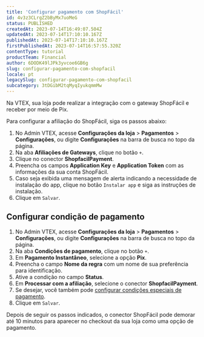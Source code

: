 ```yaml
---
title: 'Configurar pagamento com ShopFácil'
id: 4v3z3CLrgZ2bByMx7uoMeG
status: PUBLISHED
createdAt: 2023-07-14T16:49:07.504Z
updatedAt: 2023-07-14T17:10:10.167Z
publishedAt: 2023-07-14T17:10:10.167Z
firstPublishedAt: 2023-07-14T16:57:55.320Z
contentType: tutorial
productTeam: Financial
author: 6DODK49lJPk3yvcoe6GB6g
slug: configurar-pagamento-com-shopfacil
locale: pt
legacySlug: configurar-pagamento-com-shopfacil
subcategory: 3tDGibM2tqMyqIyukqmmMw
---
```


Na VTEX, sua loja pode realizar a integração com o gateway ShopFácil e receber por meio de Pix.

Para configurar a afiliação do ShopFácil, siga os passos abaixo:

1. No Admin VTEX, acesse **Configurações da loja** > **Pagamentos** > **Configurações**, ou digite **Configurações** na barra de busca no topo da página.
2. Na aba __Afiliações de Gateways__, clique no botão `+`.
3. Clique no conector __ShopfacilPayment__.
4. Preencha os campos __Application Key__ e __Application Token__ com as informações da sua conta ShopFácil.
5. Caso seja exibida uma mensagem de alerta indicando a necessidade de instalação do app, clique no botão `Instalar app` e siga as instruções de instalação.
6. Clique em `Salvar`.

## Configurar condição de pagamento

1. No Admin VTEX, acesse **Configurações da loja** > **Pagamentos** > **Configurações**, ou digite **Configurações** na barra de busca no topo da página.
2. Na aba __Condições de pagamento__, clique no botão `+`.
3. Em __Pagamento Instantâneo__, selecione a opção __Pix__.
4. Preencha o campo __Nome da regra__ com um nome de sua preferência para identificação.
5. Ative a condição no campo __Status__.
6. Em __Processar com a afiliação__, selecione o conector __ShopfacilPayment__.
7. Se desejar, você também pode [configurar condições especiais de pagamento](https://help.vtex.com/pt/tutorial/condiciones-especiales--tutorials_456?&utm_source=autocomplete#).
8. Clique em `Salvar`.

Depois de seguir os passos indicados, o conector ShopFácil pode demorar até 10 minutos para aparecer no checkout da sua loja como uma opção de pagamento. 

